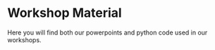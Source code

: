 # Workshop Material
Here you will find both our powerpoints and python code used in our workshops. 
